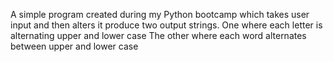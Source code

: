 A simple program created during my Python bootcamp which takes user input and then alters it produce two output strings.
One where each letter is alternating upper and lower case
The other where each word alternates between upper and lower case
